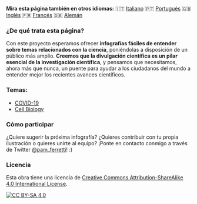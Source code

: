 **Mira esta página también en otros idiomas:** 🇮🇹  [Italiano](../it/) 🇵🇹 [Portugués](../pt/) 🇬🇧 [Inglés](../) 🇫🇷 [Francés](../fr/) 🇩🇪 [Alemán](../de/)

### ¿De qué trata esta página?

Con este proyecto esperamos ofrecer **infografías fáciles de entender sobre temas relacionados con la ciencia**, poniéndolas a disposición de un público más amplio.
**Creemos que la divulgación científica es un pilar esencial de la investigación científica**, y pensamos que necesitamos, ahora más que nunca, un puente para ayudar a los ciudadanos del mundo a entender mejor los recientes avances científicos. 

### Temas:

- [COVID-19](COVID-19/es/)
- [Cell Biology](Cell_Biology/es/)

### Cómo participar

¿Quiere sugerir la próxima infografía? ¿Quieres contribuir con tu propia ilustración o quieres unirte al equipo? 
¡Ponte en contacto conmigo a través de Twitter [@pam_ferretti](https://twitter.com/pam_ferretti)! :)

### Licencia

Esta obra tiene una licencia de
[Creative Commons Attribution-ShareAlike 4.0 International License][cc-by-sa].

[![CC BY-SA 4.0][cc-by-sa-image]][cc-by-sa]

[cc-by-sa]: http://creativecommons.org/licenses/by-sa/4.0/
[cc-by-sa-image]: https://licensebuttons.net/l/by-sa/4.0/88x31.png
[cc-by-sa-shield]: https://img.shields.io/badge/License-CC%20BY--SA%204.0-lightgrey.svg
